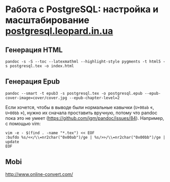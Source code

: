 # Работа с PostgreSQL: настройка и масштабирование [postgresql.leopard.in.ua](http://postgresql.leopard.in.ua/)

## Генерация HTML

    pandoc -s -S --toc --latexmathml --highlight-style pygments -t html5 -s postgresql.tex -o index.html

## Генерация Epub

    pandoc --smart -t epub3 -s postgresql.tex -o postgresql.epub --epub-cover-image=cover/cover.jpg --epub-chapter-level=2

Если хочется, чтобы в выводе были нормальные кавычки (`U+00ab` &laquo;, `U+00bb` &raquo;), нужно их сначала проставить вручную, потому что pandoc пока это не умеет (https://github.com/jgm/pandoc/issues/84). Например, c помощью vim:

    vim -e - $(find . -name "*.tex") << EOF
    :bufdo %s/<</\\=nr2char("0x00ab")/ge | %s/>>/\\=nr2char("0x00bb")/ge | update
    EOF


## Mobi

http://www.online-convert.com/
